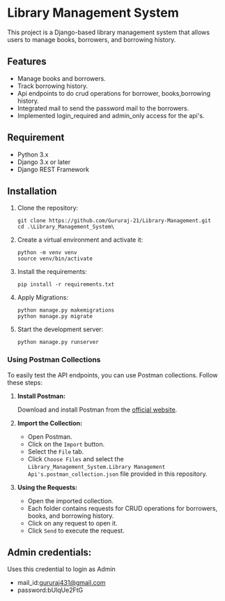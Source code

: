 # Library Management System

This project is a Django-based library management system that allows users to manage books, borrowers, and borrowing history. 

## Features
 - Manage books and borrowers.
 - Track borrowing history.
 - Api endpoints to do crud operations for borrower, books,borrowing history.
 - Integrated mail to send the password mail to the borrowers.
 - Implemented login_required and admin_only access for the api's.

## Requirement
 - Python 3.x
 - Django 3.x or later
 - Django REST Framework

## Installation
 1. Clone the repository:
    ```shell
    git clone https://github.com/Gururaj-21/Library-Management.git
    cd .\Library_Management_System\
    ```
 2. Create a virtual environment and activate it:
    ```shell
    python -m venv venv
    source venv/bin/activate 
    ```
 3. Install the requirements:
    ```shell
    pip install -r requirements.txt
    ```
 4. Apply Migrations:
    ```shell
    python manage.py makemigrations
    python manage.py migrate
    ```
 5. Start the development server:
    ```shell
    python manage.py runserver
    ```

### Using Postman Collections

To easily test the API endpoints, you can use Postman collections. Follow these steps:

1. **Install Postman:**

    Download and install Postman from the [official website](https://www.postman.com/downloads/).

2. **Import the Collection:**

    - Open Postman.
    - Click on the `Import` button.
    - Select the `File` tab.
    - Click `Choose Files` and select the `Library_Management_System.Library Management Api's.postman_collection.json` file provided in this repository.

3. **Using the Requests:**

    - Open the imported collection.
    - Each folder contains requests for CRUD operations for borrowers, books, and borrowing history.
    - Click on any request to open it.
    - Click `Send` to execute the request.

## Admin credentials:
Uses this credential to login as Admin
- mail_id:gururaj431@gmail.com
- password:bUlqUe2FtG
